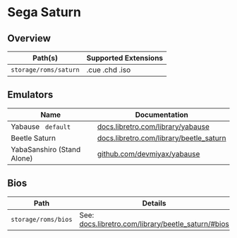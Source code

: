 # Sega Saturn

## Overview

| Path(s) | Supported Extensions |
| --- | --- |
| `storage/roms/saturn` | .cue .chd .iso |

## Emulators

| Name | Documentation |
| --- | --- |
| Yabause &nbsp; `default` | [docs.libretro.com/library/yabause](https://docs.libretro.com/library/yabause/) |
| Beetle Saturn | [docs.libretro.com/library/beetle_saturn](https://docs.libretro.com/library/beetle_saturn/) |
| YabaSanshiro (Stand Alone) | [github.com/devmiyax/yabause](https://github.com/devmiyax/yabause) |

## Bios

| Path | Details |
| --- | --- |
| `storage/roms/bios` | See: [docs.libretro.com/library/beetle_saturn/#bios](https://docs.libretro.com/library/beetle_saturn/#bios)